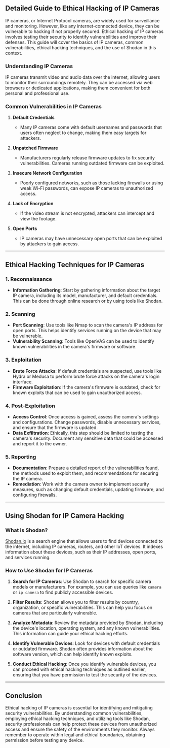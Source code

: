 ## Detailed Guide to Ethical Hacking of IP Cameras

IP cameras, or Internet Protocol cameras, are widely used for surveillance and monitoring. However, like any internet-connected device, they can be vulnerable to hacking if not properly secured. Ethical hacking of IP cameras involves testing their security to identify vulnerabilities and improve their defenses. This guide will cover the basics of IP cameras, common vulnerabilities, ethical hacking techniques, and the use of Shodan in this context.

### Understanding IP Cameras

IP cameras transmit video and audio data over the internet, allowing users to monitor their surroundings remotely. They can be accessed via web browsers or dedicated applications, making them convenient for both personal and professional use.

### Common Vulnerabilities in IP Cameras

1. **Default Credentials**
   - Many IP cameras come with default usernames and passwords that users often neglect to change, making them easy targets for attackers.

2. **Unpatched Firmware**
   - Manufacturers regularly release firmware updates to fix security vulnerabilities. Cameras running outdated firmware can be exploited.

3. **Insecure Network Configuration**
   - Poorly configured networks, such as those lacking firewalls or using weak Wi-Fi passwords, can expose IP cameras to unauthorized access.

4. **Lack of Encryption**
   - If the video stream is not encrypted, attackers can intercept and view the footage.

5. **Open Ports**
   - IP cameras may have unnecessary open ports that can be exploited by attackers to gain access.

---

## Ethical Hacking Techniques for IP Cameras

### 1. Reconnaissance

- **Information Gathering**: Start by gathering information about the target IP camera, including its model, manufacturer, and default credentials. This can be done through online research or by using tools like Shodan.

### 2. Scanning

- **Port Scanning**: Use tools like Nmap to scan the camera's IP address for open ports. This helps identify services running on the device that may be vulnerable.
- **Vulnerability Scanning**: Tools like OpenVAS can be used to identify known vulnerabilities in the camera's firmware or software.

### 3. Exploitation

- **Brute Force Attacks**: If default credentials are suspected, use tools like Hydra or Medusa to perform brute force attacks on the camera's login interface.
- **Firmware Exploitation**: If the camera's firmware is outdated, check for known exploits that can be used to gain unauthorized access.

### 4. Post-Exploitation

- **Access Control**: Once access is gained, assess the camera's settings and configurations. Change passwords, disable unnecessary services, and ensure that the firmware is updated.
- **Data Exfiltration**: Ethically, this step should be limited to testing the camera's security. Document any sensitive data that could be accessed and report it to the owner.

### 5. Reporting

- **Documentation**: Prepare a detailed report of the vulnerabilities found, the methods used to exploit them, and recommendations for securing the IP camera.
- **Remediation**: Work with the camera owner to implement security measures, such as changing default credentials, updating firmware, and configuring firewalls.

---

## Using Shodan for IP Camera Hacking

### What is Shodan?

[Shodan.io](../Hacking%20Tools/Shodan.io.md) is a search engine that allows users to find devices connected to the internet, including IP cameras, routers, and other IoT devices. It indexes information about these devices, such as their IP addresses, open ports, and services running.

### How to Use Shodan for IP Cameras

1. **Search for IP Cameras**: Use Shodan to search for specific camera models or manufacturers. For example, you can use queries like `camera` or `ip camera` to find publicly accessible devices.

2. **Filter Results**: Shodan allows you to filter results by country, organization, or specific vulnerabilities. This can help you focus on cameras that are particularly vulnerable.

3. **Analyze Metadata**: Review the metadata provided by Shodan, including the device's location, operating system, and any known vulnerabilities. This information can guide your ethical hacking efforts.

4. **Identify Vulnerable Devices**: Look for devices with default credentials or outdated firmware. Shodan often provides information about the software version, which can help identify known exploits.

5. **Conduct Ethical Hacking**: Once you identify vulnerable devices, you can proceed with ethical hacking techniques as outlined earlier, ensuring that you have permission to test the security of the devices.

---

## Conclusion

Ethical hacking of IP cameras is essential for identifying and mitigating security vulnerabilities. By understanding common vulnerabilities, employing ethical hacking techniques, and utilizing tools like Shodan, security professionals can help protect these devices from unauthorized access and ensure the safety of the environments they monitor. Always remember to operate within legal and ethical boundaries, obtaining permission before testing any device.